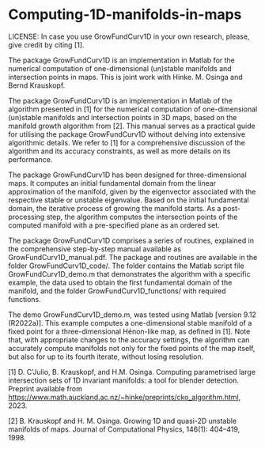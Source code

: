 # Computing-1D-manifolds-in-maps

LICENSE: In case you use GrowFundCurv1D in your own research, please, give credit by citing [1]. 

The package GrowFundCurv1D is an implementation in Matlab for the numerical computation of one-dimensional (un)stable manifolds and intersection points in maps. This is joint work with Hinke. M. Osinga and Bernd Krauskopf. 

The package GrowFundCurv1D is an implementation in Matlab of the algorithm presented in [1] for the numerical computation of one-dimensional (un)stable manifolds and intersection points in 3D maps, based on the manifold growth algorithm from [2]. This manual serves as a practical guide for utilising the package GrowFundCurv1D without delving into extensive algorithmic details. We refer to [1] for a comprehensive discussion of the algorithm and its accuracy constraints, as well as more details on its performance.

The package GrowFundCurv1D has been designed for three-dimensional maps. It computes an initial fundamental domain from the linear approximation of the manifold, given by the eigenvector associated with the respective stable or unstable eigenvalue. Based on the initial fundamental domain, the iterative process of growing the manifold starts. As a post-processing step, the algorithm computes the intersection points of the computed manifold with a pre-specified plane as an ordered set.

The package GrowFundCurv1D comprises a series of routines, explained in the comprehensive step-by-step manual available as GrowFundCurv1D_manual.pdf. The package and routines are available in the folder GrowFundCurv1D_code/. The folder contains the Matlab script file GrowFundCurv1D_demo.m that demonstrates the algorithm with a specific example, the data used to obtain the first fundamental domain of the manifold, and the folder GrowFundCurv1D_functions/ with required functions.

The demo GrowFundCurv1D_demo.m, was tested using Matlab [version 9.12 (R2022a)]. This example computes a one-dimensional stable manifold of a fixed point for a three-dimensional Hénon-like map, as defined in [1]. Note that, with appropriate changes to the accuracy settings, the algorithm can accurately compute manifolds not only for the fixed points of the map itself, but also for up to its fourth iterate, without losing resolution.

[1] D. C’Julio, B. Krauskopf, and H.M. Osinga. Computing parametrised large intersection sets of 1D invariant manifolds: a tool for blender detection. Preprint available from https://www.math.auckland.ac.nz/~hinke/preprints/cko_algorithm.html, 2023.

[2] B. Krauskopf and H. M. Osinga. Growing 1D and quasi-2D unstable manifolds of maps. Journal of Computational Physics, 146(1): 404–419, 1998.
